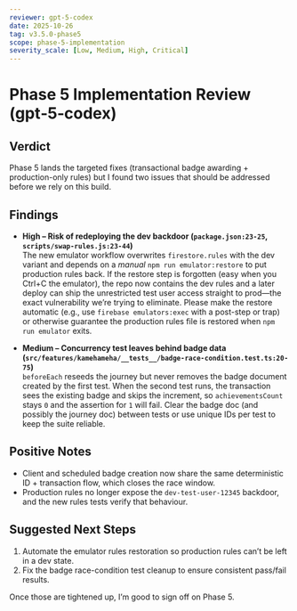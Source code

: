 ```yaml
---
reviewer: gpt-5-codex
date: 2025-10-26
tag: v3.5.0-phase5
scope: phase-5-implementation
severity_scale: [Low, Medium, High, Critical]
---
```


# Phase 5 Implementation Review (gpt‑5‑codex)

## Verdict
Phase 5 lands the targeted fixes (transactional badge awarding + production-only rules) but I found two issues that should be addressed before we rely on this build.

## Findings
- **High – Risk of redeploying the dev backdoor (`package.json:23-25`, `scripts/swap-rules.js:23-44`)**  
  The new emulator workflow overwrites `firestore.rules` with the dev variant and depends on a *manual* `npm run emulator:restore` to put production rules back. If the restore step is forgotten (easy when you Ctrl+C the emulator), the repo now contains the dev rules and a later deploy can ship the unrestricted test user access straight to prod—the exact vulnerability we’re trying to eliminate. Please make the restore automatic (e.g., use `firebase emulators:exec` with a post-step or trap) or otherwise guarantee the production rules file is restored when `npm run emulator` exits.

- **Medium – Concurrency test leaves behind badge data (`src/features/kamehameha/__tests__/badge-race-condition.test.ts:20-75`)**  
  `beforeEach` reseeds the journey but never removes the badge document created by the first test. When the second test runs, the transaction sees the existing badge and skips the increment, so `achievementsCount` stays `0` and the assertion for `1` will fail. Clear the badge doc (and possibly the journey doc) between tests or use unique IDs per test to keep the suite reliable.

## Positive Notes
- Client and scheduled badge creation now share the same deterministic ID + transaction flow, which closes the race window.
- Production rules no longer expose the `dev-test-user-12345` backdoor, and the new rules tests verify that behaviour.

## Suggested Next Steps
1. Automate the emulator rules restoration so production rules can’t be left in a dev state.
2. Fix the badge race-condition test cleanup to ensure consistent pass/fail results.

Once those are tightened up, I’m good to sign off on Phase 5.

